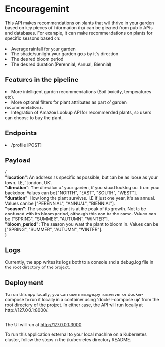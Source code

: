 <h1>Encouragemint</h1>
This API makes recommendations on plants that will thrive in your garden based on key pieces of information that can be 
gleaned from public APIs and databases. For example, it can make recommendations on plants for specific seasons 
based on:</br></br>
<li>Average rainfall for your garden</li>
<li>The shade/sunlight your garden gets by it's direction</li>
<li>The desired bloom period</li>
<li>The desired duration (Perennial, Annual, Biennial)</li>

<h2>Features in the pipeline</h2>
<li>More intelligent garden recommendations (Soil toxicity, temperatures etc).</li>
<li>More optional filters for plant attributes as part of garden recommendations.</li>
<li>Integration of Amazon Lookup API for recommended plants, so users can choose to buy the plant.</li>

<h2>Endpoints</h2>
<li>/profile [POST]</li>

<h2>Payload</h2>
{</br>
    <b>"location"</b>: An address as specific as possible, but can be as loose as your town. I.E, 'London, UK'.</br>
    <b>"direction"</b>: The direction of your garden, if you stood looking out from your backdoor. Values can be ["NORTH", "EAST", "SOUTH", "WEST"].</br>
    <b>"duration"</b>: How long the plant survives. I.E if just one year, it's an annual. Values can be ["PERENNIAL", "ANNUAL", "BIENNIAL"].</br>
    <b>"season"</b>: The season the plant is at the peak of its growth. Not to be confused with its bloom period, although this can be the same. Values can be ["SPRING", "SUMMER", "AUTUMN", "WINTER"].</br>
    <b>"bloom_period"</b>: The season you want the plant to bloom in. Values can be ["SPRING", "SUMMER", "AUTUMN", "WINTER"].</br>
}</br>

<h2>Logs</h2>
Currently, the app writes its logs both to a console and a debug.log file in the root directory of the project.

<h2>Deployment</h2>
To run this app locally, you can use manage.py runserver or docker-compose to run it locally in a container using
'docker-compose up' from the root directory of the project. In either case, the API will run locally at
http://127.0.0.1:8000/.</br></br>

The UI will run at http://127.0.0.1:3000. </br>

To run this application external to your local machine on a Kubernetes cluster, follow the steps in the
/kubernetes directory README.


